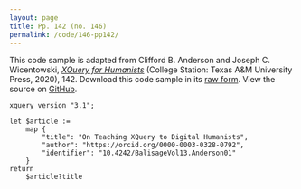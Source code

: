 ```yaml
---
layout: page
title: Pp. 142 (no. 146)
permalink: /code/146-pp142/
---
```


This code sample is adapted from Clifford B. Anderson and Joseph C. Wicentowski, 
[_XQuery for Humanists_](/) (College Station: Texas A&M University Press, 2020), 142. 
Download this code sample in its [raw form](/code/146-pp142/146-pp142.xq).
View the source on [GitHub](https://github.com/coding4humanists/xquery4humanists/blob/release/code/146-pp142/146-pp142.xq).

```xquery
xquery version "3.1";

let $article :=
    map {
        "title": "On Teaching XQuery to Digital Humanists",
        "author": "https://orcid.org/0000-0003-0328-0792",
        "identifier": "10.4242/BalisageVol13.Anderson01"
    }
return
    $article?title
```  
